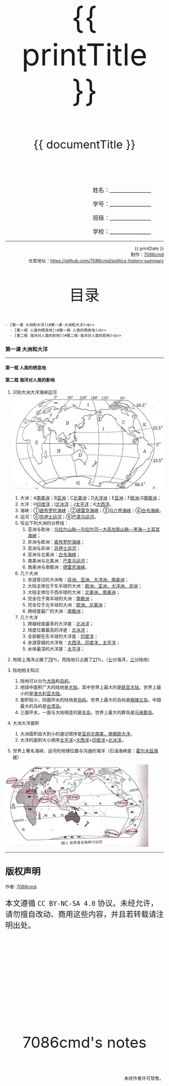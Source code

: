 
  <style>
  #title {
    padding-top: 40%;
    font-size: 96px;
  }

  #subtitle {
    font-size: 36px;
    padding-top: 18%;
  }

  #ending {
    padding-top: 60%;
    font-size: 48px;
    padding-bottom: 12%;
  }

  .center {
    text-align: center;
  }
  .right {
    text-align: right;
  }

  #inform {
    padding-right: 8%;
    font-size: 18px;
  }

  #allinform {
    padding-top: 18%;
  }

  .topic {
    padding-top: 12%;
    padding-bottom: 8%;
    font-size: 48px;
  }
</style>
<div class="center">
  <div id="title">{{ printTitle }}</div>
  <div id="subtitle" v-if="documentTitle !== printTitle">{{ documentTitle }}</div>
</div>
<div class="right" id="allinform">
  <p id="inform">姓名：________________</p>
  <p id="inform">学号：________________</p>
  <p id="inform">班级：________________</p>
  <p id="inform">学校：________________</p>

  <hr />
  <div>
    {{ printDate }}<br />
    制作：<a href="https://github.com/7086cmd/">7086cmd</a><br />
    仓库地址：<a href="https://github.com/7086cmd/politics-history-summary"
      >https://github.com/7086cmd/politics-history-summary</a
    >
  </div>
</div>


<div class="divider_top"></div>

<div class="divider_top"></div>

<div class="center">
  <div class="topic">目录</div>
</div>

    - [第一课 大洲和大洋](#第一课-大洲和大洋)<br>
      - [第一框 人类的栖息地](#第一框-人类的栖息地)<br>
      - [第二框 海洋对人类的影响](#第二框-海洋对人类的影响)<br>

<div class="divider_top"></div>


### 第一课 大洲和大洋

---

#### 第一框 人类的栖息地

#### 第二框 海洋对人类的影响

1. 识别大洲大洋海峡运河
   ![QQ图片20201225144119](/assets/hg-2-1-1-1.jpg)

    1. 大洲：A<u>南美洲</u>；B<u>亚洲</u>；C<u>北美洲</u>；D<u>大洋洲</u>；E<u>亚洲</u>；F<u>欧洲</u>;G<u>南极洲</u>；
    2. 大洋：H<u>印度洋</u>；I<u>北冰洋</u>；J<u>太平洋</u>；K<u>大西洋</u>。
    3. 海峡：①<u>直布罗陀海峡</u>；②<u>德雷克海峡</u>；③<u>马六甲海峡</u>；④<u>白令海峡</u>。
    4. 运河：⑤<u>苏伊士运河</u>；⑥<u>巴拿马运河</u>。
    5. 写出下列大洲的分界线：
        1. 亚洲与欧洲：<u>乌拉尔山脉—乌拉尔河—大高加索山脉—黑海—土耳其海峡</u>；
        2. 非洲与欧洲：<u>直布罗陀海峡</u>；
        3. 亚洲与非洲：<u>苏伊士运河</u>；
        4. 亚洲与北美洲：<u>白令海峡</u>；
        5. 南美洲与北美洲：<u>巴拿马运河</u>；
        6. 南美洲与南极洲：<u>德雷克海峡</u>。
    6. 几个大洲
        1. 赤道穿过的大洲有：<u>非洲、亚洲、大洋洲、南美洲</u>；
        2. 大陆主体位于东半球的大洲：<u>欧洲、亚洲、大洋洲、非洲</u>；
        3. 大陆主体位于西半球的大洲：<u>北美洲、南美洲</u>；
        4. 完全位于南半球的大洲：<u>南极洲</u>；
        5. 完全位于北半球的大洲：<u>欧洲、北美洲</u>；
        6. 跨经度最广的大洲：<u>南极洲</u>；
    7. 几个大洋
        1. 跨越经度最多的大洋是：<u>北冰洋</u>；
        2. 纬度位置最高的洋是：<u>北冰洋</u>；
        3. 全部都在东半球的大洋是：<u>印度洋</u>；
        4. 赤道穿越的大洋有：<u>大西洋、印度洋、太平洋</u>；
        5. 水体最深的大洋是：<u>太平洋</u>；

2. 地球上海洋占据了<u>79</u>%，而陆地只占据了<u>21</u>%。（<u>七</u>分海洋，<u>三</u>分陆地）

3. 陆地相关知识

    1. 陆地可以分为<u>大陆</u>和<u>岛屿</u>。
    2. 地球中面积广大的陆地是<u>大陆</u>，其中世界上最大的是<u>欧亚大陆</u>，世界上最小的是<u>澳大利亚大陆</u>。
    3. 面积较小，四面环水的陆地是<u>岛屿</u>。世界上最大的岛屿是<u>格陵兰岛</u>，中国最大的岛屿是<u>台湾岛</u>。
    4. 三面环水，一面与大陆相连的是<u>半岛</u>，世界上最大的群岛是<u>马来群岛</u>。

4. 大洲大洋面积

    1. 大洲面积由大到小的速记顺序是<u>亚非北南美，南极欧大洋</u>。
    2. 大洋的面积大小顺序<u>太平洋</u>><u>大西洋</u>><u>印度洋</u>><u>北冰洋</u>。

5. 世界上著名海峡、运河的地理位置与沟通的海洋（石油海峡是：<u>霍尔木兹海峡</u>）

![img](/assets/hg-2-1-1-2.jpg)

---

<div class="divider"></div>

<div class="divider"></div>

# 版权声明

作者: [7086cmd](https://github.com/7086cmd).<br>

<p style="font-size: 24px">
本文遵循 <code>CC BY-NC-SA 4.0</code> 协议。未经允许，请勿擅自改动、商用这些内容，并且若转载请注明出处。
</p>

<script setup>
import { ref } from "vue";

const printTitle = ref(decodeURI(new URL(location.href).pathname.split("/")[1])) ?? "政史地总资料";

const documentTitle = ref(decodeURI(new URL(location.href).pathname.split("/").filter(x => (x !== "" && x !== "print")).join(" | "))) ?? "政史地总资料";

const printDate = ref(`导出日期：${new Date().toLocaleDateString()} ${new Date().toLocaleTimeString()}`);

</script>

<div class="divider_top"></div>

<div class="center">
  <div id="ending">7086cmd's notes</div>
</div>

<div class="right">
  <p>未经作者许可禁售。</p>
</div>
